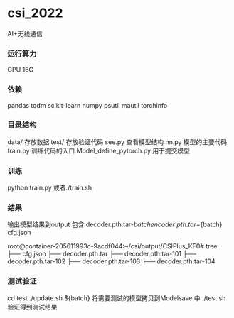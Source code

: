 # csi_2022
AI+无线通信

### 运行算力
GPU 16G

### 依赖
pandas
tqdm
scikit-learn
numpy
psutil
mautil
torchinfo

### 目录结构
data/ 存放数据
test/ 存放验证代码
see.py 查看模型结构
nn.py 模型的主要代码
train.py 训练代码的入口
Model_define_pytorch.py 用于提交模型


### 训练
python train.py 或者./train.sh

### 结果
输出模型结果到output 
包含
decoder.pth.tar-${batch}
encoder.pth.tar-${batch}
cfg.json

root@container-205611993c-9acdf044:~/csi/output/CSIPlus_KF0# tree
.
├── cfg.json
├── decoder.pth.tar
├── decoder.pth.tar-101
├── decoder.pth.tar-102
├── decoder.pth.tar-103
├── decoder.pth.tar-104

### 测试验证
cd test
./update.sh ${batch} 将需要测试的模型拷贝到Modelsave 中
./test.sh 验证得到测试结果